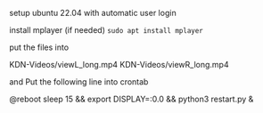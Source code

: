 setup ubuntu 22.04 with automatic user login

install mplayer (if needed)
`sudo apt install mplayer`

put the files into

KDN-Videos/viewL_long.mp4
KDN-Videos/viewR_long.mp4

and Put the following line into crontab

@reboot sleep 15 && export DISPLAY=:0.0 && python3 restart.py &

